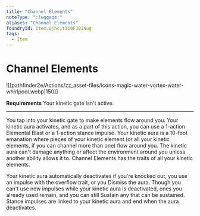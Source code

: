 ```yaml
---
title: "Channel Elements"
noteType: ":luggage:"
aliases: "Channel Elements"
foundryId: Item.Qjhc1t3i0FJ0INug
tags:
  - Item
---
```


# Channel Elements
![[pathfinder2e/Actions/zz_asset-files/icons-magic-water-vortex-water-whirlpool.webp|150]]

**Requirements** Your kinetic gate isn't active.

* * *

You tap into your kinetic gate to make elements flow around you. Your kinetic aura activates, and as a part of this action, you can use a 1-action Elemental Blast or a 1-action stance impulse. Your kinetic aura is a 10-foot emanation where pieces of your kinetic element (or all your kinetic elements, if you can channel more than one) flow around you. The kinetic aura can't damage anything or affect the environment around you unless another ability allows it to. Channel Elements has the traits of all your kinetic elements.

Your kinetic aura automatically deactivates if you're knocked out, you use an impulse with the overflow trait, or you Dismiss the aura. Though you can't use new impulses while your kinetic aura is deactivated, ones you already used remain, and you can still Sustain any that can be sustained. Stance impulses are linked to your kinetic aura and end when the aura deactivates.
